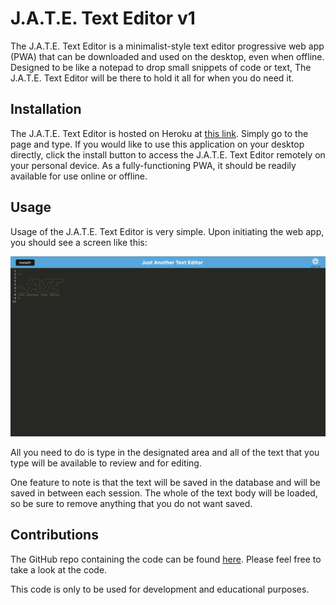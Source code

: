# J.A.T.E. Text Editor v1

The J.A.T.E. Text Editor is a minimalist-style text editor progressive web app (PWA) that can be downloaded and used on the desktop, even when offline. Designed to be like a notepad to drop small snippets of code or text, The J.A.T.E. Text Editor will be there to hold it all for when you do need it.

## Installation

The J.A.T.E. Text Editor is hosted on Heroku at [this link](https://bksb-text-editor-v1.herokuapp.com/). Simply go to the page and type. If you would like to use this application on your desktop directly, click the install button to access the J.A.T.E. Text Editor remotely on your personal device. As a fully-functioning PWA, it should be readily available for use online or offline.

## Usage

Usage of the J.A.T.E. Text Editor is very simple. Upon initiating the web app, you should see a screen like this:

![It should look like this](loadscreen.png)

All you need to do is type in the designated area and all of the text that you type will be available to review and for editing. 

One feature to note is that the text will be saved in the database and will be saved in between each session. The whole of the text body will be loaded, so be sure to remove anything that you do not want saved. 

## Contributions

The GitHub repo containing the code can be found [here](https://github.com/jhahnsheen/Text-Editor-v1). Please feel free to take a look at the code. 

This code is only to be used for development and educational purposes. 